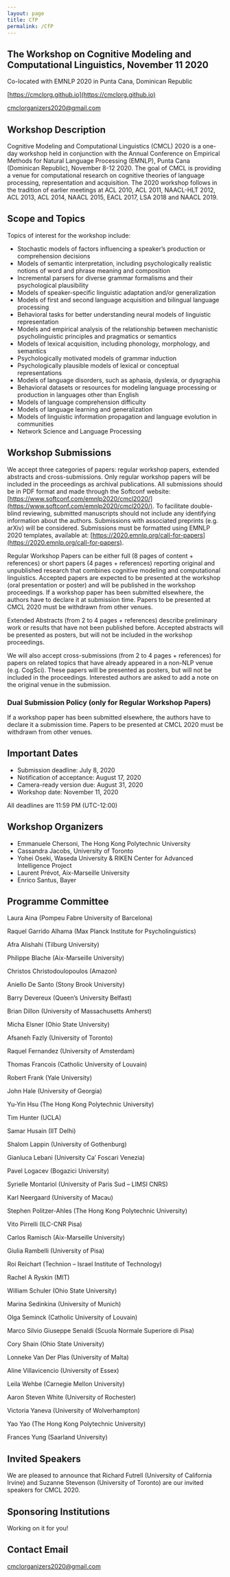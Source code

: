 ```yaml
---
layout: page
title: CfP
permalink: /CfP
---
```


## The Workshop on Cognitive Modeling and Computational Linguistics, November 11 2020
Co-located with EMNLP 2020 in Punta Cana, Dominican Republic

[https://cmclorg.github.io](https://cmclorg.github.io)

[cmclorganizers2020@gmail.com](mailto://cmclorganizers2020@gmail.com)


## Workshop Description

Cognitive Modeling and Computational Linguistics (CMCL) 2020 is a one-day workshop held in conjunction with the Annual Conference on Empirical Methods for Natural Language Processing (EMNLP), Punta Cana (Dominican Republic), November 8-12 2020. The goal of CMCL is providing a venue for computational research on cognitive theories of language processing, representation and acquisition. The 2020 workshop follows in the tradition of earlier meetings at ACL 2010, ACL 2011, NAACL-HLT 2012, ACL 2013, ACL 2014, NAACL 2015, EACL 2017, LSA 2018 and NAACL 2019.



## Scope and Topics

Topics of interest for the workshop include:

- Stochastic models of factors influencing a speaker’s production or comprehension decisions
- Models of semantic interpretation, including psychologically realistic notions of word and phrase meaning and composition
- Incremental parsers for diverse grammar formalisms and their psychological plausibility
- Models of speaker-specific linguistic adaptation and/or generalization
- Models of first and second language acquisition and bilingual language processing
- Behavioral tasks for better understanding neural models of linguistic representation
- Models and empirical analysis of the relationship between mechanistic psycholinguistic principles and pragmatics or semantics
- Models of lexical acquisition, including phonology, morphology, and semantics
- Psychologically motivated models of grammar induction
- Psychologically plausible models of lexical or conceptual representations
- Models of language disorders, such as aphasia, dyslexia, or dysgraphia
- Behavioral datasets or resources for modeling language processing or production in languages other than English
- Models of language comprehension difficulty
- Models of language learning and generalization
- Models of linguistic information propagation and language evolution in communities
- Network Science and Language Processing


## Workshop Submissions

We accept three categories of papers: regular workshop papers, extended abstracts and cross-submissions. Only regular workshop papers will be included in the proceedings as archival publications. All submissions should be in PDF format and made through the Softconf website: [https://www.softconf.com/emnlp2020/cmcl2020/](https://www.softconf.com/emnlp2020/cmcl2020/). To facilitate double-blind reviewing, submitted manuscripts should not include any identifying information about the authors. Submissions with associated preprints (e.g. arXiv) will be considered. 
Submissions must be formatted using EMNLP 2020 templates, available at: [https://2020.emnlp.org/call-for-papers](https://2020.emnlp.org/call-for-papers).

Regular Workshop Papers can be either full (8 pages of content + references) or short papers (4 pages + references) reporting original and unpublished research that combines cognitive modeling and computational linguistics. Accepted papers are expected to be presented at the workshop (oral presentation or poster) and will be published in the workshop proceedings. If a workshop paper has been submitted elsewhere, the authors have to declare it at submission time. Papers to be presented at CMCL 2020 must be withdrawn from other venues.

Extended Abstracts (from 2 to 4 pages + references) describe preliminary work or results that have not been published before. Accepted abstracts will be presented as posters, but will not be included in the workshop proceedings.

We will also accept cross-submissions (from 2 to 4 pages + references) for papers on related topics that have already appeared in a non-NLP venue (e.g. CogSci). These papers will be presented as posters, but will not be included in the proceedings. Interested authors are asked to add a note on the original venue in the submission.


### Dual Submission Policy (only for Regular Workshop Papers)

If a workshop paper has been submitted elsewhere, the authors have to declare it a submission time.
Papers to be presented at CMCL 2020 must be withdrawn from other venues.


## Important Dates

- Submission deadline: July 8, 2020 
- Notification of acceptance: August 17, 2020
- Camera-ready version due: August 31, 2020
- Workshop date: November 11, 2020

All deadlines are 11:59 PM (UTC-12:00)


## Workshop Organizers

* Emmanuele Chersoni, The Hong Kong Polytechnic University
* Cassandra Jacobs, University of Toronto
* Yohei Oseki, Waseda University & RIKEN Center for Advanced Intelligence Project
* Laurent Prévot, Aix-Marseille University
* Enrico Santus, Bayer


## Programme Committee

Laura Aina (Pompeu Fabre University of Barcelona)

Raquel Garrido Alhama (Max Planck Institute for Psycholinguistics)

Afra Alishahi (Tilburg University)

Philippe Blache (Aix-Marseille University)

Christos Christodoulopoulos (Amazon)

Aniello De Santo (Stony Brook University)

Barry Devereux (Queen’s University Belfast)

Brian Dillon (University of Massachusetts Amherst)

Micha Elsner (Ohio State University)

Afsaneh Fazly (University of Toronto)

Raquel Fernandez (University of Amsterdam)

Thomas Francois (Catholic University of Louvain)

Robert Frank (Yale University)

John Hale (University of Georgia)

Yu-Yin Hsu (The Hong Kong Polytechnic University)

Tim Hunter (UCLA)

Samar Husain (IIT Delhi)

Shalom Lappin (University of Gothenburg)

Gianluca Lebani (University Ca’ Foscari Venezia)

Pavel Logacev (Bogazici University)

Syrielle Montariol (University of Paris Sud – LIMSI CNRS)

Karl Neergaard (University of Macau)

Stephen Politzer-Ahles (The Hong Kong Polytechnic University)

Vito Pirrelli (ILC-CNR Pisa)

Carlos Ramisch (Aix-Marseille University)

Giulia Rambelli (University of Pisa)

Roi Reichart (Technion – Israel Institute of Technology)

Rachel A Ryskin (MIT)

William Schuler (Ohio State University)

Marina Sedinkina (University of Munich)

Olga Seminck (Catholic University of Louvain)

Marco Silvio Giuseppe Senaldi (Scuola Normale Superiore di Pisa)

Cory Shain (Ohio State University)

Lonneke Van Der Plas (University of Malta)

Aline Villavicencio (University of Essex)

Leila Wehbe (Carnegie Mellon University)

Aaron Steven White (University of Rochester)

Victoria Yaneva (University of Wolverhampton)

Yao Yao (The Hong Kong Polytechnic University)

Frances Yung (Saarland University)


## Invited Speakers

We are pleased to announce that Richard Futrell (University of California Irvine) and Suzanne Stevenson (University of Toronto) are our invited speakers for CMCL 2020.


## Sponsoring Institutions

Working on it for you!


## Contact Email

[cmclorganizers2020@gmail.com](mailto://cmclorganizers2020@gmail.com)

